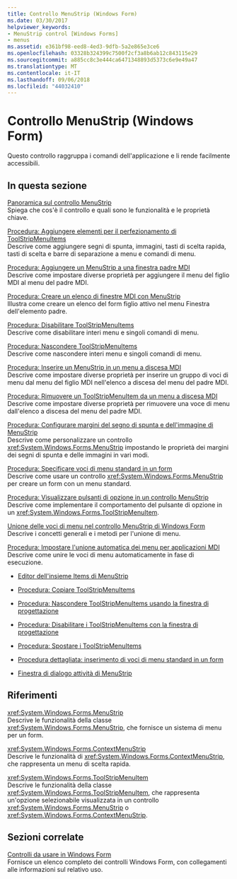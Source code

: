 ```yaml
---
title: Controllo MenuStrip (Windows Form)
ms.date: 03/30/2017
helpviewer_keywords:
- MenuStrip control [Windows Forms]
- menus
ms.assetid: e361bf98-eed8-4ed3-9dfb-5a2e865e3ce6
ms.openlocfilehash: 03328b324399c7500f2cf3a8b6ab12c843115e29
ms.sourcegitcommit: a885cc8c3e444ca6471348893d5373c6e9e49a47
ms.translationtype: MT
ms.contentlocale: it-IT
ms.lasthandoff: 09/06/2018
ms.locfileid: "44032410"
---
```

# <a name="menustrip-control-windows-forms"></a>Controllo MenuStrip (Windows Form)
Questo controllo raggruppa i comandi dell'applicazione e li rende facilmente accessibili.  
  
## <a name="in-this-section"></a>In questa sezione  
 [Panoramica sul controllo MenuStrip](../../../../docs/framework/winforms/controls/menustrip-control-overview-windows-forms.md)  
 Spiega che cos'è il controllo e quali sono le funzionalità e le proprietà chiave.  
  
 [Procedura: Aggiungere elementi per il perfezionamento di ToolStripMenuItems](../../../../docs/framework/winforms/controls/how-to-add-enhancements-to-toolstripmenuitems.md)  
 Descrive come aggiungere segni di spunta, immagini, tasti di scelta rapida, tasti di scelta e barre di separazione a menu e comandi di menu.  
  
 [Procedura: Aggiungere un MenuStrip a una finestra padre MDI](../../../../docs/framework/winforms/controls/how-to-append-a-menustrip-to-an-mdi-parent-window-windows-forms.md)  
 Descrive come impostare diverse proprietà per aggiungere il menu del figlio MDI al menu del padre MDI.  
  
 [Procedura: Creare un elenco di finestre MDI con MenuStrip](../../../../docs/framework/winforms/controls/how-to-create-an-mdi-window-list-with-menustrip-windows-forms.md)  
 Illustra come creare un elenco del form figlio attivo nel menu Finestra dell'elemento padre.  
  
 [Procedura: Disabilitare ToolStripMenuItems](../../../../docs/framework/winforms/controls/how-to-disable-toolstripmenuitems.md)  
 Descrive come disabilitare interi menu e singoli comandi di menu.  
  
 [Procedura: Nascondere ToolStripMenuItems](../../../../docs/framework/winforms/controls/how-to-hide-toolstripmenuitems.md)  
 Descrive come nascondere interi menu e singoli comandi di menu.  
  
 [Procedura: Inserire un MenuStrip in un menu a discesa MDI](../../../../docs/framework/winforms/controls/how-to-insert-a-menustrip-into-an-mdi-drop-down-menu-windows-forms.md)  
 Descrive come impostare diverse proprietà per inserire un gruppo di voci di menu dal menu del figlio MDI nell'elenco a discesa del menu del padre MDI.  
  
 [Procedura: Rimuovere un ToolStripMenuItem da un menu a discesa MDI](../../../../docs/framework/winforms/controls/how-to-remove-a-toolstripmenuitem-from-an-mdi-drop-down-menu-windows-forms.md)  
 Descrive come impostare diverse proprietà per rimuovere una voce di menu dall'elenco a discesa del menu del padre MDI.  
  
 [Procedura: Configurare margini del segno di spunta e dell'immagine di MenuStrip](../../../../docs/framework/winforms/controls/how-to-configure-menustrip-check-margins-and-image-margins.md)  
 Descrive come personalizzare un controllo <xref:System.Windows.Forms.MenuStrip> impostando le proprietà dei margini dei segni di spunta e delle immagini in vari modi.  
  
 [Procedura: Specificare voci di menu standard in un form](../../../../docs/framework/winforms/controls/how-to-provide-standard-menu-items-to-a-form.md)  
 Descrive come usare un controllo <xref:System.Windows.Forms.MenuStrip> per creare un form con un menu standard.  
  
 [Procedura: Visualizzare pulsanti di opzione in un controllo MenuStrip](../../../../docs/framework/winforms/controls/how-to-display-option-buttons-in-a-menustrip-windows-forms.md)  
 Descrive come implementare il comportamento del pulsante di opzione in un <xref:System.Windows.Forms.ToolStripMenuItem>.  
  
 [Unione delle voci di menu nel controllo MenuStrip di Windows Form](../../../../docs/framework/winforms/controls/merging-menu-items-in-the-windows-forms-menustrip-control.md)  
 Descrive i concetti generali e i metodi per l'unione di menu.  
  
 [Procedura: Impostare l'unione automatica dei menu per applicazioni MDI](../../../../docs/framework/winforms/controls/how-to-set-up-automatic-menu-merging-for-mdi-applications.md)  
 Descrive come unire le voci di menu automaticamente in fase di esecuzione.  
  
-   [Editor dell'insieme Items di MenuStrip](https://msdn.microsoft.com/library/ms233625\(v=vs.110\))  
  
-   [Procedura: Copiare ToolStripMenuItems](how-to-copy-toolstripmenuitems.md)  
  
-   [Procedura: Nascondere ToolStripMenuItems usando la finestra di progettazione](how-to-hide-toolstripmenuitems-using-the-designer.md)  
  
-   [Procedura: Disabilitare i ToolStripMenuItems con la finestra di progettazione](how-to-disable-toolstripmenuitems-using-the-designer.md)  
  
-   [Procedura: Spostare i ToolStripMenuItems](how-to-move-toolstripmenuitems.md)  
  
-   [Procedura dettagliata: inserimento di voci di menu standard in un form](walkthrough-providing-standard-menu-items-to-a-form.md)  
  
-   [Finestra di dialogo attività di MenuStrip](https://msdn.microsoft.com/library/ms233645\(v=vs.110\))  
  
## <a name="reference"></a>Riferimenti  
 <xref:System.Windows.Forms.MenuStrip>  
 Descrive le funzionalità della classe <xref:System.Windows.Forms.MenuStrip>, che fornisce un sistema di menu per un form.  
  
 <xref:System.Windows.Forms.ContextMenuStrip>  
 Descrive le funzionalità di <xref:System.Windows.Forms.ContextMenuStrip>, che rappresenta un menu di scelta rapida.  
  
 <xref:System.Windows.Forms.ToolStripMenuItem>  
 Descrive le funzionalità della classe <xref:System.Windows.Forms.ToolStripMenuItem>, che rappresenta un'opzione selezionabile visualizzata in un controllo <xref:System.Windows.Forms.MenuStrip> o <xref:System.Windows.Forms.ContextMenuStrip>.  
  
## <a name="related-sections"></a>Sezioni correlate  
 [Controlli da usare in Windows Form](../../../../docs/framework/winforms/controls/controls-to-use-on-windows-forms.md)  
 Fornisce un elenco completo dei controlli Windows Form, con collegamenti alle informazioni sul relativo uso.
